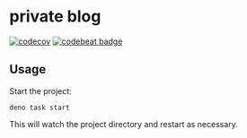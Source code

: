 # private blog

[![codecov](https://codecov.io/gh/9renpoto/poem/branch/main/graph/badge.svg?token=m1sd1C4r5f)](https://app.codecov.io/gh/9renpoto/poem)
[![codebeat badge](https://codebeat.co/badges/005bdfc9-5219-4d3d-b829-171d25a430b5)](https://codebeat.co/projects/github-com-9renpoto-poem-main)

## Usage

Start the project:

```
deno task start
```

This will watch the project directory and restart as necessary.
